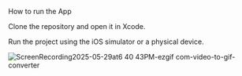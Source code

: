 How to run the App

Clone the repository and open it in Xcode.

Run the project using the iOS simulator or a physical device.

![ScreenRecording2025-05-29at6 40 43PM-ezgif com-video-to-gif-converter](https://github.com/user-attachments/assets/a5f81443-31c7-418c-972e-22688a013a15)
